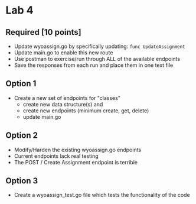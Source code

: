 # Lab 4

## Required [10 points]

- Update wyoassign.go by specifically updating: `func UpdateAssignment`
- Update main.go to enable this new route
- Use postman to exercise/run through ALL of the available endpoints
- Save the responses from each run and place them in one text file

## Option 1

- Create a new set of endpoints for "classes"
  - create new data structure(s) and
  - create new endpoints (minimum create, get, delete)
  - update main.go

## Option 2

- Modify/Harden the existing wyoassign.go endpoints
- Current endpoints lack real testing
- The POST / Create Assignment endpoint is terrible

## Option 3

- Create a wyoassign_test.go file which tests the functionality of the code

